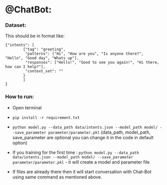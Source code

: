 # @ChatBot:

### Dataset:
This should be in format like:
```
{"intents": [
        {"tag": "greeting",
         "patterns": ["Hi", "How are you", "Is anyone there?", "Hello", "Good day", "Whats up"],
         "responses": ["Hello!", "Good to see you again!", "Hi there, how can I help?"],
         "context_set": ""
        }
        ]
}
```

### How to run:
  * Open terminal
  * ```pip install -r requirement.txt```
  * ```python model.py --data_path data/intents.json --model_path model/ --save_parameter parameter/parameter.pkl```
    (data_path, model_path, save_parameter are optional you can change it in the code in default option)

  * If you training for the first time :
       ```python model.py --data_path data/intents.json --model_path model/ --save_parameter parameter/parameter.pkl```
           - it will create a model and parameter file
  * If files are already there then it will start conversation with Chat-Bot using same command as mentioned above.
